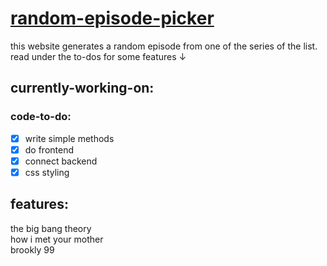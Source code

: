 # [random-episode-picker](https://random-episode-find.web.app/)

this website generates a random episode from one of the series of the list.
read under the to-dos for some features &darr;

## currently-working-on:



### code-to-do:

* [x] write simple methods                                            
* [x] do frontend                                                     
* [x] connect backend  
* [x] css styling                                               

## features:

the big bang theory                                                                  
how i met your mother                                                   
brookly 99



